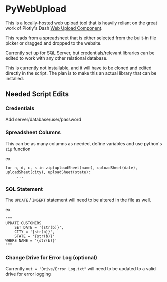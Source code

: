 # PyWebUpload
This is a locally-hosted web upload tool that is heavily reliant on the great work of Plotly's Dash [Web Upload Component](https://dash.plotly.com/dash-core-components/upload).

This reads from a spreadsheet that is either selected from the built-in file picker or dragged and dropped to the website.

Currently set up for SQL Server, but credentials/relevant libraries can be edited to work with any other relational database.

This is currently not installable, and it will have to be cloned and edited directly in the script.
The plan is to make this an actual library that can be installed.

## Needed Script Edits

### Credentials
Add server/database/user/password

### Spreadsheet Columns

This can be as many columns as needed, define variables and use python's `zip` function

ex.

    for n, d, c, s in zip(uploadSheet(name), uploadSheet(date), uploadSheet(city), uploadSheet(state):
         ...

### SQL Statement

The `UPDATE` / `INSERT` statement will need to be altered in the file as well.

ex.

    """
    UPDATE CUSTOMERS
        SET DATE = '{str(b)}',
        CITY = '{str(b)}',
        STATE = '{str(b)}'
    WHERE NAME = '{str(b)}'
    """

### Change Drive for Error Log (optional)
Currently `out = "Drive/Error Log.txt"` will need to be updated to a valid drive for error logging


